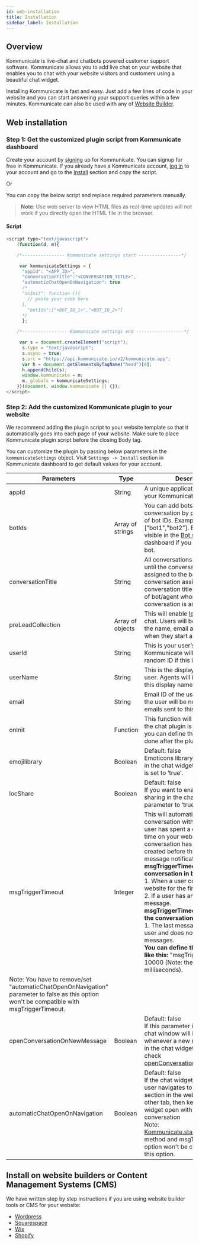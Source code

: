 ```yaml
---
id: web-installation
title: Installation
sidebar_label: Installation
---
```


## Overview
Kommunicate is live-chat and chatbots powered customer support software. Kommunicate allows you to add live chat on your website that enables you to chat with your website visitors and customers using a beautiful chat widget.

Installing Kommunicate is fast and easy. Just add a few lines of code in your website and you can start answering your support queries within a few minutes. Kommunicate can also be used with any of [Website Builder](#install-on-website-builders-or-content-management-systems-cms).

## Web installation

### Step 1: Get the customized plugin script from Kommunicate dashboard

Create your account by [signing](https://dashboard.kommunicate.io/signup) up for Kommunicate. You can signup for free in Kommunicate. If you already have a Kommunicate account, [log in](https://dashboard.kommunicate.io/login) to your account and go to the [Install](https://dashboard.kommunicate.io/settings/install) section and copy the script.

Or

You can copy the below script and replace required parameters manually.

> **Note**: Use web server to view HTML files as real-time updates will not work if you directly open the HTML file in the browser.

#### Script
```javascript
<script type="text/javascript">
    (function(d, m){

    /*---------------- Kommunicate settings start ----------------*/

     var kommunicateSettings = {
      "appId": "<APP_ID>",
      "conversationTitle":"<CONVERSATION_TITLE>",
      "automaticChatOpenOnNavigation": true
      /*
      "onInit": function (){
        // paste your code here
      },
        "botIds":["<BOT_ID_1>","<BOT_ID_2>"]
      */
      };

    /*----------------- Kommunicate settings end ------------------*/

     var s = document.createElement("script");
      s.type = "text/javascript";
      s.async = true;
      s.src = "https://api.kommunicate.io/v2/kommunicate.app";
      var h = document.getElementsByTagName("head")[0];
      h.appendChild(s);
      window.kommunicate = m;
      m._globals = kommunicateSettings;
    })(document, window.kommunicate || {});
</script>

```

### Step 2: Add the customized Kommunicate plugin to your website

We recommend adding the plugin script to your website template so that it automatically goes into each page of your website. Make sure to place Kommunicate plugin script before the closing Body tag.

You can customize the plugin by passing below parameters in the `kommunicateSettings` object. Visit `Settings -> Install` section in Kommunicate dashboard to get default values for your account.

|Parameters|Type|Descriptions|
|---	   |---	   |---	    |
|appId |String| A unique application ID assigned to your Kommunicate account.|
|botIds|Array of strings| You can add bots to any conversation by passing an array of bot IDs. Example array: "botIds":["bot1","bot2"]. Bot IDs will be visible in the [Bot section](https://dashboard.kommunicate.io/bot) in the dashboard if you have created any bot.|
|conversationTitle |String | All conversations will have this title until the conversation gets assigned to the bot/agent. After conversation assignment, the conversation title will be the name of bot/agent whom the conversation is assigned.|
|preLeadCollection| Array of objects| This will enable <a href="web-authentication#2-pre-chat-lead-collection" target="_blank">lead collection</a> in chat. Users will be asked to enter the name, email and phone number when they start a conversation.|
|userId| String| This is your user’s/visiter's user ID. Kommunicate will generate a random ID if this is not defined.|
|userName | String| This is the display name of the user. Agents will identify users by this display name.|
|email | String| Email ID of the user. If not online, the user will be notified by fallback emails sent to this email ID.|
|onInit| Function| This function will be called after the chat plugin is [initialized](/docs/web-installation#script). Here, you can define the actions to be done after the plugin is initialized.|
|emojilibrary| Boolean| Default: false <br> Emoticons library will be available in the chat widget if this parameter is set to ‘true’.|
|locShare| Boolean| Default: false <br> If you want to enable location sharing in the chat widget, set this parameter to ‘true’.|  
|msgTriggerTimeout| Integer| This will automatically start a conversation with a user after the user has spent a certain amount of time on your website and if the conversation has already been created before then last unread message notification will come. <br> **msgTriggerTimeout will open the conversation in below cases:** <br>1. When a user comes to your website for the first time.<br>2. If a user has any unread message.<br> **msgTriggerTimeout will not open the conversation if:**<br>1. The last message is sent by the user and does not have any unread messages.<br>**You can define the trigger time like this:** "msgTriggerTimeout": 10000 (Note: the time is set in milliseconds).<br>
Note: You have to remove/set "automaticChatOpenOnNavigation" parameter to false as this option won't be compatible with msgTriggerTimeout.|
|openConversationOnNewMessage | Boolean| Default: false <br> If this parameter is set to ‘true’, the chat window will be opened whenever a new message comes in the chat widget. For more detail check <a href="web-conversation#open-chat-window-when-a-new-message-comes" target="_blank">openConversationOnNewMessage</a>.|
|automaticChatOpenOnNavigation | Boolean| Default: false <br> If the chat widget is open and the user navigates to some other section in the website or to some other tab, then keep the chat widget open with the current active conversation<br> Note:<a href="web-conversation#create-a-new-conversation" target="_blank"> Kommunicate.startConversation()</a> method and msgTriggerTimeout option won't be compatible with this option.|  



## Install on website builders or Content Management Systems (CMS)

We have written step by step instructions if you are using website builder tools or CMS for your website:

  - <a href="https://www.kommunicate.io/blog/how-to-add-live-chat-plugin-in-wordpress-websites-b449f0f5e12f/" target="_blank">Wordpress</a>
  - <a href="https://www.kommunicate.io/blog/squarespace-live-chat-software-for-website/" target="_blank">Squarespace</a>
  - <a href="https://www.kommunicate.io/blog/how-to-integrate-live-chat-plugin-in-wix-websites-469f155ab314/" target="_blank">Wix</a>
  - <a href="https://www.kommunicate.io/blog/how-to-add-live-chat-in-shopify-websites/" target="_blank">Shopify</a>
